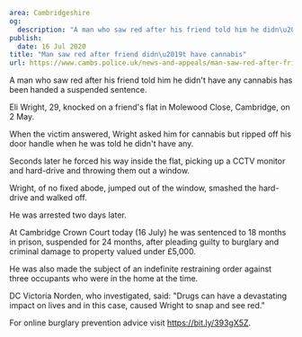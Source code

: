 ```yaml
area: Cambridgeshire
og:
  description: "A man who saw red after his friend told him he didn\u2019t have any cannabis has been handed a suspended sentence."
publish:
  date: 16 Jul 2020
title: "Man saw red after friend didn\u2019t have cannabis"
url: https://www.cambs.police.uk/news-and-appeals/man-saw-red-after-friend-didnt-have-cannabis
```

A man who saw red after his friend told him he didn't have any cannabis has been handed a suspended sentence.

Eli Wright, 29, knocked on a friend's flat in Molewood Close, Cambridge, on 2 May.

When the victim answered, Wright asked him for cannabis but ripped off his door handle when he was told he didn't have any.

Seconds later he forced his way inside the flat, picking up a CCTV monitor and hard-drive and throwing them out a window.

Wright, of no fixed abode, jumped out of the window, smashed the hard-drive and walked off.

He was arrested two days later.

At Cambridge Crown Court today (16 July) he was sentenced to 18 months in prison, suspended for 24 months, after pleading guilty to burglary and criminal damage to property valued under £5,000.

He was also made the subject of an indefinite restraining order against three occupants who were in the home at the time.

DC Victoria Norden, who investigated, said: "Drugs can have a devastating impact on lives and in this case, caused Wright to snap and see red."

For online burglary prevention advice visit https://bit.ly/393gX5Z.
